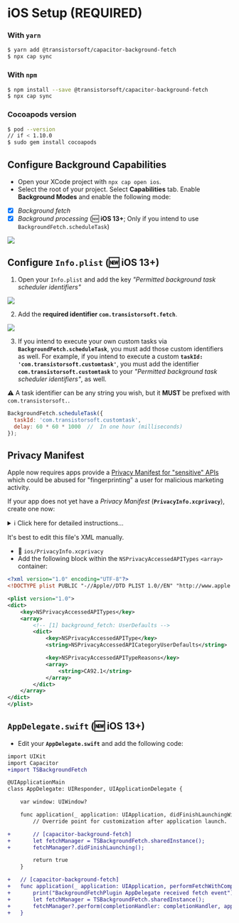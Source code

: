 # iOS Setup (REQUIRED)

### With `yarn`

```bash
$ yarn add @transistorsoft/capacitor-background-fetch
$ npx cap sync
```

### With `npm`
```bash
$ npm install --save @transistorsoft/capacitor-background-fetch
$ npx cap sync
```

### Cocoapods version

```bash
$ pod --version
// if < 1.10.0
$ sudo gem install cocoapods
```

## Configure Background Capabilities

- Open your XCode project with `npx cap open ios`.
- Select the root of your project.  Select **Capabilities** tab.  Enable **Background Modes** and enable the following mode:

- [x] *Background fetch*
- [x] *Background processing* (:new: __iOS 13+__; Only if you intend to use `BackgroundFetch.scheduleTask`)

![](https://dl.dropboxusercontent.com/s/9vik5kxoklk63ob/ios-setup-background-modes.png?dl=1)


## Configure `Info.plist` (:new: __iOS 13+__)
1.  Open your `Info.plist` and add the key *"Permitted background task scheduler identifiers"*

![](https://dl.dropboxusercontent.com/s/t5xfgah2gghqtws/ios-setup-permitted-identifiers.png?dl=1)

2.  Add the **required identifier `com.transistorsoft.fetch`**.

![](https://dl.dropboxusercontent.com/s/kwdio2rr256d852/ios-setup-permitted-identifiers-add.png?dl=1)

3.  If you intend to execute your own custom tasks via **`BackgroundFetch.scheduleTask`**, you must add those custom identifiers as well.  For example, if you intend to execute a custom **`taskId: 'com.transistorsoft.customtask'`**, you must add the identifier **`com.transistorsoft.customtask`** to your *"Permitted background task scheduler identifiers"*, as well.

:warning: A task identifier can be any string you wish, but it **MUST** be prefixed with `com.transistorsoft.`.

```javascript
BackgroundFetch.scheduleTask({
  taskId: 'com.transistorsoft.customtask',
  delay: 60 * 60 * 1000  //  In one hour (milliseconds)
});
```

## Privacy Manifest

Apple now requires apps provide a [Privacy Manifest for "sensitive" APIs](https://developer.apple.com/documentation/bundleresources/privacy_manifest_files/describing_use_of_required_reason_api?language=objc) which could be abused for "fingerprinting" a user for malicious marketing activity.

If your app does not yet have a *Privacy Manifest* (__`PrivacyInfo.xcprivacy`__), create one now:

<details>
    <summary>ℹ️ Click here for detailed instructions...</summary>

- In XCode, __`File -> New -> File...`__:

![](https://dl.dropboxusercontent.com/scl/fi/n28028i3fbrxd67u491w2/file-new-PrivacyInfo.png?rlkey=sc7s1lyy8fli2c1hz2cfa4cpm&dl=1)

- Be sure to enable your `Targets: [x] YourApp`:

![](https://dl.dropboxusercontent.com/scl/fi/pmbfn5jypvns6r5pyhnui/file-new-PrivacyInfo-targets.png?rlkey=epvjffar23bxgyi9xax9ys40i&dl=1)


</details>


It's best to edit this file's XML manually.
- :open_file_folder: `ios/PrivacyInfo.xcprivacy`
- Add the following block within the `NSPrivacyAccessedAPITypes` `<array>` container:

```xml
<?xml version="1.0" encoding="UTF-8"?>
<!DOCTYPE plist PUBLIC "-//Apple//DTD PLIST 1.0//EN" "http://www.apple.com/DTDs/PropertyList-1.0.dtd">

<plist version="1.0">
<dict>
    <key>NSPrivacyAccessedAPITypes</key>
    <array>
        <!-- [1] background_fetch: UserDefaults -->
        <dict>
            <key>NSPrivacyAccessedAPIType</key>
            <string>NSPrivacyAccessedAPICategoryUserDefaults</string>

            <key>NSPrivacyAccessedAPITypeReasons</key>
            <array>
                <string>CA92.1</string>
            </array>
        </dict>        
    </array>
</dict>
</plist>
```

## `AppDelegate.swift` (:new: __iOS 13+__)

- Edit your __`AppDelegate.swift`__ and add the following code:

```diff
import UIKit
import Capacitor
+import TSBackgroundFetch

@UIApplicationMain
class AppDelegate: UIResponder, UIApplicationDelegate {

    var window: UIWindow?

    func application(_ application: UIApplication, didFinishLaunchingWithOptions launchOptions: [UIApplication.LaunchOptionsKey: Any]?) -> Bool {
        // Override point for customization after application launch.

+       // [capacitor-background-fetch]
+       let fetchManager = TSBackgroundFetch.sharedInstance();
+       fetchManager?.didFinishLaunching();

        return true
    }

+   // [capacitor-background-fetch]
+   func application(_ application: UIApplication, performFetchWithCompletionHandler completionHandler: @escaping (UIBackgroundFetchResult) -> Void) {
+       print("BackgroundFetchPlugin AppDelegate received fetch event");
+       let fetchManager = TSBackgroundFetch.sharedInstance();
+       fetchManager?.perform(completionHandler: completionHandler, applicationState: application.applicationState);
+   }
```
